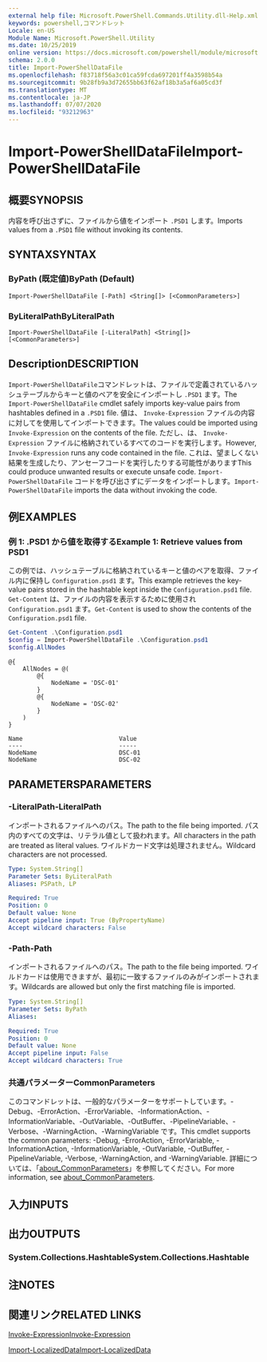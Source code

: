 ```yaml
---
external help file: Microsoft.PowerShell.Commands.Utility.dll-Help.xml
keywords: powershell,コマンドレット
Locale: en-US
Module Name: Microsoft.PowerShell.Utility
ms.date: 10/25/2019
online version: https://docs.microsoft.com/powershell/module/microsoft.powershell.utility/import-powershelldatafile?view=powershell-7.1&WT.mc_id=ps-gethelp
schema: 2.0.0
title: Import-PowerShellDataFile
ms.openlocfilehash: f83718f56a3c01ca59fcda697201ff4a3598b54a
ms.sourcegitcommit: 9b28fb9a3d72655bb63f62af18b3a5af6a05cd3f
ms.translationtype: MT
ms.contentlocale: ja-JP
ms.lasthandoff: 07/07/2020
ms.locfileid: "93212963"
---
```

# <span data-ttu-id="d37d4-103">Import-PowerShellDataFile</span><span class="sxs-lookup"><span data-stu-id="d37d4-103">Import-PowerShellDataFile</span></span>

## <span data-ttu-id="d37d4-104">概要</span><span class="sxs-lookup"><span data-stu-id="d37d4-104">SYNOPSIS</span></span>
<span data-ttu-id="d37d4-105">内容を呼び出さずに、ファイルから値をインポート `.PSD1` します。</span><span class="sxs-lookup"><span data-stu-id="d37d4-105">Imports values from a `.PSD1` file without invoking its contents.</span></span>

## <span data-ttu-id="d37d4-106">SYNTAX</span><span class="sxs-lookup"><span data-stu-id="d37d4-106">SYNTAX</span></span>

### <span data-ttu-id="d37d4-107">ByPath (既定値)</span><span class="sxs-lookup"><span data-stu-id="d37d4-107">ByPath (Default)</span></span>

```
Import-PowerShellDataFile [-Path] <String[]> [<CommonParameters>]
```

### <span data-ttu-id="d37d4-108">ByLiteralPath</span><span class="sxs-lookup"><span data-stu-id="d37d4-108">ByLiteralPath</span></span>

```
Import-PowerShellDataFile [-LiteralPath] <String[]> [<CommonParameters>]
```

## <span data-ttu-id="d37d4-109">Description</span><span class="sxs-lookup"><span data-stu-id="d37d4-109">DESCRIPTION</span></span>

<span data-ttu-id="d37d4-110">`Import-PowerShellDataFile`コマンドレットは、ファイルで定義されているハッシュテーブルからキーと値のペアを安全にインポートし `.PSD1` ます。</span><span class="sxs-lookup"><span data-stu-id="d37d4-110">The `Import-PowerShellDataFile` cmdlet safely imports key-value pairs from hashtables defined in a `.PSD1` file.</span></span> <span data-ttu-id="d37d4-111">値は、 `Invoke-Expression` ファイルの内容に対してを使用してインポートできます。</span><span class="sxs-lookup"><span data-stu-id="d37d4-111">The values could be imported using `Invoke-Expression` on the contents of the file.</span></span>
<span data-ttu-id="d37d4-112">ただし、は、 `Invoke-Expression` ファイルに格納されているすべてのコードを実行します。</span><span class="sxs-lookup"><span data-stu-id="d37d4-112">However, `Invoke-Expression` runs any code contained in the file.</span></span> <span data-ttu-id="d37d4-113">これは、望ましくない結果を生成したり、アンセーフコードを実行したりする可能性があります</span><span class="sxs-lookup"><span data-stu-id="d37d4-113">This could produce unwanted results or execute unsafe code.</span></span> <span data-ttu-id="d37d4-114">`Import-PowerShellDataFile` コードを呼び出さずにデータをインポートします。</span><span class="sxs-lookup"><span data-stu-id="d37d4-114">`Import-PowerShellDataFile` imports the data without invoking the code.</span></span>

## <span data-ttu-id="d37d4-115">例</span><span class="sxs-lookup"><span data-stu-id="d37d4-115">EXAMPLES</span></span>

### <span data-ttu-id="d37d4-116">例 1: .PSD1 から値を取得する</span><span class="sxs-lookup"><span data-stu-id="d37d4-116">Example 1: Retrieve values from PSD1</span></span>

<span data-ttu-id="d37d4-117">この例では、ハッシュテーブルに格納されているキーと値のペアを取得、ファイル内に保持し `Configuration.psd1` ます。</span><span class="sxs-lookup"><span data-stu-id="d37d4-117">This example retrieves the key-value pairs stored in the hashtable kept inside the `Configuration.psd1` file.</span></span> <span data-ttu-id="d37d4-118">`Get-Content` は、ファイルの内容を表示するために使用され `Configuration.psd1` ます。</span><span class="sxs-lookup"><span data-stu-id="d37d4-118">`Get-Content` is used to show the contents of the `Configuration.psd1` file.</span></span>

```powershell
Get-Content .\Configuration.psd1
$config = Import-PowerShellDataFile .\Configuration.psd1
$config.AllNodes
```

```Output
@{
    AllNodes = @(
        @{
            NodeName = 'DSC-01'
        }
        @{
            NodeName = 'DSC-02'
        }
    )
}

Name                           Value
----                           -----
NodeName                       DSC-01
NodeName                       DSC-02
```

## <span data-ttu-id="d37d4-119">PARAMETERS</span><span class="sxs-lookup"><span data-stu-id="d37d4-119">PARAMETERS</span></span>

### <span data-ttu-id="d37d4-120">-LiteralPath</span><span class="sxs-lookup"><span data-stu-id="d37d4-120">-LiteralPath</span></span>

<span data-ttu-id="d37d4-121">インポートされるファイルへのパス。</span><span class="sxs-lookup"><span data-stu-id="d37d4-121">The path to the file being imported.</span></span> <span data-ttu-id="d37d4-122">パス内のすべての文字は、リテラル値として扱われます。</span><span class="sxs-lookup"><span data-stu-id="d37d4-122">All characters in the path are treated as literal values.</span></span>
<span data-ttu-id="d37d4-123">ワイルドカード文字は処理されません。</span><span class="sxs-lookup"><span data-stu-id="d37d4-123">Wildcard characters are not processed.</span></span>

```yaml
Type: System.String[]
Parameter Sets: ByLiteralPath
Aliases: PSPath, LP

Required: True
Position: 0
Default value: None
Accept pipeline input: True (ByPropertyName)
Accept wildcard characters: False
```

### <span data-ttu-id="d37d4-124">-Path</span><span class="sxs-lookup"><span data-stu-id="d37d4-124">-Path</span></span>

<span data-ttu-id="d37d4-125">インポートされるファイルへのパス。</span><span class="sxs-lookup"><span data-stu-id="d37d4-125">The path to the file being imported.</span></span> <span data-ttu-id="d37d4-126">ワイルドカードは使用できますが、最初に一致するファイルのみがインポートされます。</span><span class="sxs-lookup"><span data-stu-id="d37d4-126">Wildcards are allowed but only the first matching file is imported.</span></span>

```yaml
Type: System.String[]
Parameter Sets: ByPath
Aliases:

Required: True
Position: 0
Default value: None
Accept pipeline input: False
Accept wildcard characters: True
```

### <span data-ttu-id="d37d4-127">共通パラメーター</span><span class="sxs-lookup"><span data-stu-id="d37d4-127">CommonParameters</span></span>

<span data-ttu-id="d37d4-128">このコマンドレットは、一般的なパラメーターをサポートしています。-Debug、-ErrorAction、-ErrorVariable、-InformationAction、-InformationVariable、-OutVariable、-OutBuffer、-PipelineVariable、-Verbose、-WarningAction、-WarningVariable です。</span><span class="sxs-lookup"><span data-stu-id="d37d4-128">This cmdlet supports the common parameters: -Debug, -ErrorAction, -ErrorVariable, -InformationAction, -InformationVariable, -OutVariable, -OutBuffer, -PipelineVariable, -Verbose, -WarningAction, and -WarningVariable.</span></span> <span data-ttu-id="d37d4-129">詳細については、「[about_CommonParameters](../Microsoft.PowerShell.Core/About/about_CommonParameters.md)」を参照してください。</span><span class="sxs-lookup"><span data-stu-id="d37d4-129">For more information, see [about_CommonParameters](../Microsoft.PowerShell.Core/About/about_CommonParameters.md).</span></span>

## <span data-ttu-id="d37d4-130">入力</span><span class="sxs-lookup"><span data-stu-id="d37d4-130">INPUTS</span></span>

## <span data-ttu-id="d37d4-131">出力</span><span class="sxs-lookup"><span data-stu-id="d37d4-131">OUTPUTS</span></span>

### <span data-ttu-id="d37d4-132">System.Collections.Hashtable</span><span class="sxs-lookup"><span data-stu-id="d37d4-132">System.Collections.Hashtable</span></span>

## <span data-ttu-id="d37d4-133">注</span><span class="sxs-lookup"><span data-stu-id="d37d4-133">NOTES</span></span>

## <span data-ttu-id="d37d4-134">関連リンク</span><span class="sxs-lookup"><span data-stu-id="d37d4-134">RELATED LINKS</span></span>

[<span data-ttu-id="d37d4-135">Invoke-Expression</span><span class="sxs-lookup"><span data-stu-id="d37d4-135">Invoke-Expression</span></span>](Invoke-Expression.md)

[<span data-ttu-id="d37d4-136">Import-LocalizedData</span><span class="sxs-lookup"><span data-stu-id="d37d4-136">Import-LocalizedData</span></span>](Import-LocalizedData.md)

